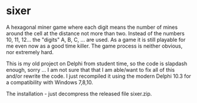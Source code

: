 # sixer

A hexagonal miner game where each digit means the number of mines around the cell at the distance not more than two. Instead of the numbers 10, 11, 12... the "digits" A, B, C, ... are used. As a game it is still playable for me even now as a good time killer. The game process is neither obvious, nor extremely hard.

This is my old project on Delphi from student time, so the code is slapdash enough, sorry ... I am not sure that that I am able/want to fix all of this and/or rewrite the code. I just recompiled it using the modern Delphi 10.3 for a compatibility with Windows 7,8,10.

The installation - just decompress the released  file sixer.zip. 
